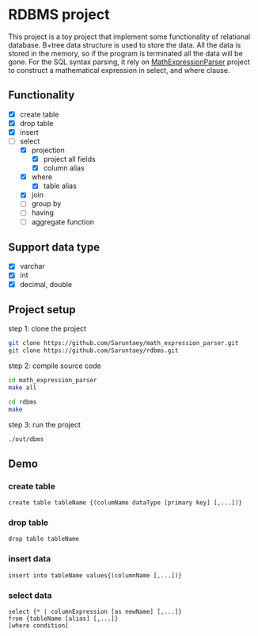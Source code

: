 # RDBMS project
This project is a toy project that implement some functionality of relational database. B+tree data structure is used to store the data. All the data is stored in the memory, so if the program is terminated all the data will be gone. For the SQL syntax parsing, it rely on [MathExpressionParser](https://github.com/Saruntaey/math_expression_parser) project to construct a mathematical expression in select, and where clause.

## Functionality

- [x] create table
- [x] drop table
- [x] insert
- [ ] select
    - [x] projection
        - [x] project all fields
        - [x] column alias
    - [x] where
        - [x] table alias
    - [x] join
    - [ ] group by
    - [ ] having
    - [ ] aggregate function

## Support data type

- [x] varchar
- [x] int
- [x] decimal, double

## Project setup

step 1: clone the project
```bash
git clone https://github.com/Saruntaey/math_expression_parser.git
git clone https://github.com/Saruntaey/rdbms.git
```

step 2: compile source code
```bash
cd math_expression_parser
make all

cd rdbms
make
```

step 3: run the project
```bash
./out/dbms
```

## Demo

### create table
```
create table tableName {(columName dataType [primary key] [,...])}
```

### drop table
```
drop table tableName
```

### insert data
```
insert into tableName values{(columnName [,...])}
```

### select data
```
select {* | columnExpression [as newName] [,...]} 
from {tableName [alias] [,...]} 
[where condition]
```
